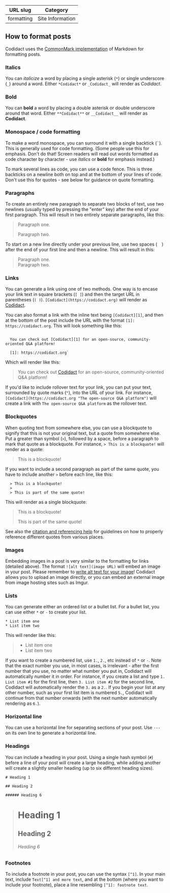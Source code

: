| URL slug | Category |
|:--------:|:--------:|
| formatting | Site Information |

## How to format posts

Codidact uses the [CommonMark implementation](https://commonmark.org) of Markdown for formatting posts.

### **Italics**

  You can *italicize* a word by placing a single asterisk (`*`) or single underscore (`_`) around a word. Either `*Codidact*` or `_Codidact_` will render as *Codidact*.

### **Bold**

  You can **bold** a word by placing a double asterisk or double underscore around that word. Either `**Codidact**` or `__Codidact__` will render as **Codidact**.

### **Monospace / code formatting**

  To make a word monospace, you can surround it with a single backtick (<code>&#96;</code>). This is generally used for code formatting. (Some people use this for emphasis. Don't do that! Screen readers will read out words formatted as code character by character - use *italics* or **bold** for emphasis instead.)

  To mark several lines as code, you can use a code fence. This is three backticks on a newline both on top and at the bottom of your lines of code. Don't use this for quotes - see below for guidance on quote formatting.
  
### **Paragraphs**

  To create an entirely new paragraph to separate two blocks of text, use two newlines (usually typed by pressing the "enter" key) after the end of your first paragraph. This will result in two entirely separate paragraphs, like this:
  
  > Paragraph one.
  >
  > Paragraph two.
  
  To start on a new line directly under your previous line, use two spaces (`  `) after the end of your first line and then a newline. This will result in this:
  
  > Paragraph one.  
  > Paragraph two.

### **Links**

  You can generate a link using one of two methods. One way is to encase your link text in square brackets (`[ ]`) and then the target URL in parentheses (`( )`). `[Codidact](https://codidact.org)` will render as [Codidact](https://codidact.org).

  You can also format a link with the inline text being `[Codidact][1]`, and then at the bottom of the post include the URL with the format `[1]: https://codidact.org`. This will look something like this:

```

  You can check out [Codidact][1] for an open-source, community-oriented Q&A platform!
  
  [1]: https://codidact.org`

```
  Which will render like this:

  > You can check out [Codidact][1] for an open-source, community-oriented Q&A platform!
  > 
  > [1]: https://codidact.org

  If you'd like to include rollover text for your link, you can put your text, surrounded by quote marks (`"`), into the URL of your link. For instance, `[Codidact](https://codidact.org "The open-source Q&A platform")` will create a link with `The open-source Q&A platform` as the rollover text.

### **Blockquotes**

  When quoting text from somewhere else, you can use a blockquote to signify that this is not your original text, but a quote from somewhere else. Put a greater than symbol (`>`), followed by a space, before a paragraph to mark that quote as a blockquote. For instance, `> This is a blockquote!` will render as a quote:

  > This is a blockquote!

  If you want to include a second paragraph as part of the same quote, you have to include another `>` before each line, like this:

```
  > This is a blockquote!
  >
  > This is part of the same quote!
```

  This will render as a single blockquote:

  > This is a blockquote!
  >
  > This is part of the same quote!

  See also the [citation and referencing help](/help/referencing) for guidelines on how to properly reference different quotes from various places.

### **Images**

  Embedding images in a post is very similar to the formatting for links (detailed above). The format `![alt text](image URL)` will embed an image in your post. Please remember to [write alt text for your image](/help/alt-text)! Codidact allows you to upload an image directly, or you can embed an external image from image hosting sites such as Imgur.

### **Lists**

  You can generate either an ordered list or a bullet list. For a bullet list, you can use either `*` or `-` to create your list.

```
* List item one
* List item two
```

  This will render like this:

>  * List item one
>  * List item two

  If you want to create a numbered list, use `1.`, `2.`, etc instead of `*` or `-`. Note that the exact number you use, in most cases, is irrelevant - after the first number that you use, no matter what number you put in, Codidact will automatically number it in order. For instance, if you create a list and type `1. List item #1` for the first line, then `3. List item #2` for the second line, Codidact will automatically render the `3.` as a `2.`. If you begin your list at any other number, such as your first list item is numbered `5.`, Codidact will continue from that number onwards (with the next number automatically rendering as `6.`).

### **Horizontal line**

  You can use a horizontal line for separating sections of your post. Use `---` on its own line to generate a horizontal line.

### **Headings**

  You can include a heading in your post. Using a single hash symbol (`#`) before a line of your post will create a large heading, while adding another will create a slightly smaller heading (up to six different heading sizes).

```
# Heading 1

## Heading 2

###### Heading 6
```

  > # Heading 1
  >
  > ## Heading 2
  >
  > ###### Heading 6


### **Footnotes**

  To include a footnote in your post, you can use the syntax `[^1]`. In your main text, include `Text[^1] and more text`, and at the bottom (where you want to include your footnote), place a line resembling `[^1]: footnote text`.
